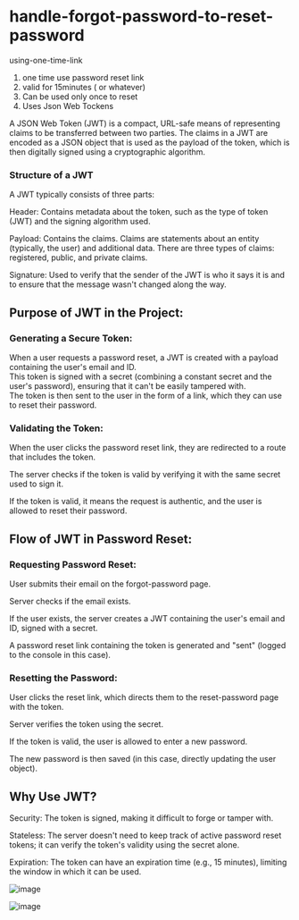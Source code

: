 # handle-forgot-password-to-reset-password    
using-one-time-link

1. one time use password reset link    
2. valid for 15minutes ( or whatever)    
3. Can be used only once to reset    
4. Uses Json Web Tockens
   
A JSON Web Token (JWT) is a compact, URL-safe means of representing claims to be transferred between two parties. The claims in a JWT are encoded as a JSON object that is used as the payload of the token, which is then digitally signed using a cryptographic algorithm.

### Structure of a JWT   

A JWT typically consists of three parts:   

Header: Contains metadata about the token, such as the type of token (JWT) and the signing algorithm used.    

Payload: Contains the claims. Claims are statements about an entity (typically, the user) and additional data. There are three types of claims: registered, public, and private claims.       

Signature: Used to verify that the sender of the JWT is who it says it is and to ensure that the message wasn't changed along the way.     

## Purpose of JWT in the Project:      

### Generating a Secure Token:

When a user requests a password reset, a JWT is created with a payload containing the user's email and ID.   
This token is signed with a secret (combining a constant secret and the user's password), ensuring that it can't be easily tampered with.    
The token is then sent to the user in the form of a link, which they can use to reset their password.       

### Validating the Token:
When the user clicks the password reset link, they are redirected to a route that includes the token.     

The server checks if the token is valid by verifying it with the same secret used to sign it.      

If the token is valid, it means the request is authentic, and the user is allowed to reset their password.     

## Flow of JWT in Password Reset:

### Requesting Password Reset:
User submits their email on the forgot-password page.    

Server checks if the email exists.     

If the user exists, the server creates a JWT containing the user's email and ID, signed with a secret.     

A password reset link containing the token is generated and "sent" (logged to the console in this case).    

### Resetting the Password:
User clicks the reset link, which directs them to the reset-password page with the token.     

Server verifies the token using the secret.    

If the token is valid, the user is allowed to enter a new password.     

The new password is then saved (in this case, directly updating the user object).     

## Why Use JWT?       
Security: The token is signed, making it difficult to forge or tamper with.     

Stateless: The server doesn't need to keep track of active password reset tokens; it can verify the token's validity using the secret alone.       

Expiration: The token can have an expiration time (e.g., 15 minutes), limiting the window in which it can be used.      

     
![image](https://github.com/RuwanthiLakshika/handle-forgot-password-to-reset-password-using-one-time-link/assets/125971277/999067c6-3caa-4b26-aabb-5bd77e4d36f5)

![image](https://github.com/RuwanthiLakshika/handle-forgot-password-to-reset-password-using-one-time-link/assets/125971277/8148a1b3-17bb-4a66-a88a-a604b0167ef2)


